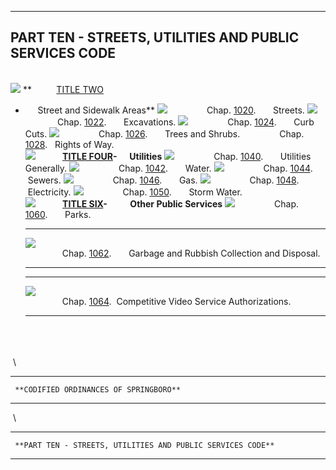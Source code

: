   ------------------------------------------------------------
  **PART TEN - STREETS, UTILITIES AND PUBLIC SERVICES CODE**
  ------------------------------------------------------------

 \
![](407fcf32.gif?f=images&fn=doc-tab.gif&up=1&2.0)
**          [TITLE
TWO](407f/409c51db.html?f=FifLink&t=document-frame.htm&l=jump&iid=2708dbda.33f0517e.0.0&nid=ba5#JD_parttentitletwo)
-      Street and Sidewalk Areas**
![](407fcf32.gif?f=images&fn=doc-tab.gif&up=1&2.0)
               Chap.
[1020](407f/409c/40a624fa.html?f=FifLink&t=document-frame.htm&l=jump&iid=2708dbda.33f0517e.0.0&nid=ba7#JD_Ch1020). 
     Streets.
![](407fcf32.gif?f=images&fn=doc-tab.gif&up=1&2.0)
               Chap.
[1022](407f/409c/40c87a44.html?f=FifLink&t=document-frame.htm&l=jump&iid=2708dbda.33f0517e.0.0&nid=ba9#JD_Ch1022). 
     Excavations.
![](407fcf32.gif?f=images&fn=doc-tab.gif&up=1&2.0)
               Chap.
[1024](407f/409c/40f42d2d.html?f=FifLink&t=document-frame.htm&l=jump&iid=2708dbda.33f0517e.0.0&nid=bab#JD_Ch1024). 
     Curb Cuts.
![](407fcf32.gif?f=images&fn=doc-tab.gif&up=1&2.0)
               Chap.
[1026](407f/409c/410ac5c6.html?f=FifLink&t=document-frame.htm&l=jump&iid=2708dbda.33f0517e.0.0&nid=ab3#JD_Ch1026). 
     Trees and Shrubs.
               Chap.
[1028](407f/409c/413a916d.html?f=FifLink&t=document-frame.htm&l=jump&iid=2708dbda.33f0517e.0.0&nid=bad#JD_Ch1028).  
Rights of Way.
 \
![](407fcf32.gif?f=images&fn=doc-tab.gif&up=1&2.0)
          [**TITLE
FOUR**](407f/4295e7bb.html?f=FifLink&t=document-frame.htm&l=jump&iid=2708dbda.33f0517e.0.0&nid=baf#JD_parttentitlefour)**-
     Utilities**
![](407fcf32.gif?f=images&fn=doc-tab.gif&up=1&2.0)
               Chap.
[1040](407f/4295/42a0f2cb.html?f=FifLink&t=document-frame.htm&l=jump&iid=2708dbda.33f0517e.0.0&nid=aa7#JD_Ch1040). 
     Utilities Generally.
![](407fcf32.gif?f=images&fn=doc-tab.gif&up=1&2.0)
               Chap.
[1042](407f/4295/42cc381d.html?f=FifLink&t=document-frame.htm&l=jump&iid=2708dbda.33f0517e.0.0&nid=bb1#JD_Ch1042). 
     Water.
![](407fcf32.gif?f=images&fn=doc-tab.gif&up=1&2.0)
               Chap.
[1044](407f/4295/43e12e74.html?f=FifLink&t=document-frame.htm&l=jump&iid=2708dbda.33f0517e.0.0&nid=bb3#JD_Ch1044). 
     Sewers.
![](407fcf32.gif?f=images&fn=doc-tab.gif&up=1&2.0)
               Chap.
[1046](407f/4295/455ddaf6.html?f=FifLink&t=document-frame.htm&l=jump&iid=2708dbda.33f0517e.0.0&nid=bb5#JD_Ch1046). 
     Gas.
![](407fcf32.gif?f=images&fn=doc-tab.gif&up=1&2.0)
               Chap.
[1048](407f/4295/456ce5c7.html?f=FifLink&t=document-frame.htm&l=jump&iid=2708dbda.33f0517e.0.0&nid=bb7#JD_Ch1048). 
     Electricity.
![](407fcf32.gif?f=images&fn=doc-tab.gif&up=1&2.0)
               Chap.
[1050](407f/4295/457c58bf.html?f=FifLink&t=document-frame.htm&l=jump&iid=2708dbda.33f0517e.0.0&nid=bb9#JD_Ch1050). 
     Storm Water.
 \
![](407fcf32.gif?f=images&fn=doc-tab.gif&up=1&2.0)
          [**TITLE
SIX**](407f/45a245a0.html?f=FifLink&t=document-frame.htm&l=jump&iid=2708dbda.33f0517e.0.0&nid=bbb#JD_parttentitlesix)**-
          Other Public Services**
![](407fcf32.gif?f=images&fn=doc-tab.gif&up=1&2.0)
               Chap.
[1060](407f/45a2/45aa38c1.html?f=FifLink&t=document-frame.htm&l=jump&iid=2708dbda.33f0517e.0.0&nid=ab1#JD_Ch1060). 
     Parks.
  ---------------------------------------------------- -------------------------------------------------------------------------------------------------------------------------------------------------------------------------------------------- --
  ![](407fcf32.gif?f=images&fn=doc-tab.gif&up=1&2.0)                                                                                                                                                                                                
                                                                      Chap. [1062](407f/45a2/45cbec48.html?f=FifLink&t=document-frame.htm&l=jump&iid=2708dbda.33f0517e.0.0&nid=ab9#JD_Ch1062).       Garbage and Rubbish Collection and Disposal.   
  ---------------------------------------------------- -------------------------------------------------------------------------------------------------------------------------------------------------------------------------------------------- --

  ---------------------------------------------------- ---------------------------------------------------------------------------------------------------------------------------------------------------------------------------------- --
  ![](407fcf32.gif?f=images&fn=doc-tab.gif&up=1&2.0)                                                                                                                                                                                      
                                                                      Chap. [1064](407f/45a2/46125a10.html?f=FifLink&t=document-frame.htm&l=jump&iid=2708dbda.33f0517e.0.0&nid=bbd#JD_1064).  Competitive Video Service Authorizations.   
  ---------------------------------------------------- ---------------------------------------------------------------------------------------------------------------------------------------------------------------------------------- --

 \
  \
  \
  \
  -- --------------------------------------- --
                                             
     **CODIFIED ORDINANCES OF SPRINGBORO**   
  -- --------------------------------------- --

 \
  -- ------------------------------------------------------------ --
                                                                  
     **PART TEN - STREETS, UTILITIES AND PUBLIC SERVICES CODE**   
  -- ------------------------------------------------------------ --


